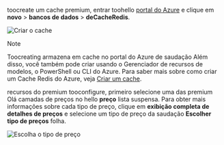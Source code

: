 toocreate um cache premium, entrar toohello [portal do Azure](https://portal.azure.com) e clique em **novo** > **bancos de dados** > **deCacheRedis**.

![Criar o cache](media/redis-cache-premium-create/redis-cache-new-cache-menu.png)

> [!NOTE]
> Toocreating armazena em cache no portal do Azure de saudação Além disso, você também pode criar usando o Gerenciador de recursos de modelos, o PowerShell ou CLI do Azure. Para saber mais sobre como criar um Cache Redis do Azure, veja [Criar um cache](../articles/redis-cache/cache-dotnet-how-to-use-azure-redis-cache.md#create-a-cache).
> 
> 

recursos do premium tooconfigure, primeiro selecione uma das premium Olá camadas de preços no hello **preço** lista suspensa. Para obter mais informações sobre cada tipo de preço, clique em **exibição completa de detalhes de preços** e selecione um tipo de preço da saudação **Escolher tipo de preços** folha.

![Escolha o tipo de preço](media/redis-cache-premium-create/redis-cache-premium-pricing-tier.png)

